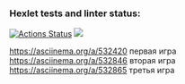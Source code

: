 ### Hexlet tests and linter status:
[![Actions Status](https://github.com/AnisimoffA/python-project-49/workflows/hexlet-check/badge.svg)](https://github.com/AnisimoffA/python-project-49/actions)
<a href="https://codeclimate.com/github/AnisimoffA/python-project-49/maintainability"><img src="https://api.codeclimate.com/v1/badges/89b5ac243bcf1a7c19b6/maintainability" /></a>

https://asciinema.org/a/532420 первая игра
https://asciinema.org/a/532846 вторая игра
https://asciinema.org/a/532865 третья игра